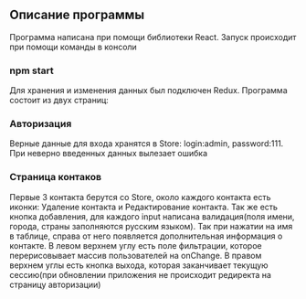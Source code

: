 
## Описание программы
Программа написана при помощи библиотеки React. Запуск происходит при помощи команды в консоли 
### npm start
Для хранения и изменения данных был подключен Redux. Программа состоит из двух страниц:
### Авторизация
Верные данные для входа хранятся в Store: login:admin, password:111. При неверно введенных данных вылезает ошибка
### Страница контаков
Первые 3 контакта берутся со Store, около каждого контакта есть иконки: Удаление контакта и Редактирование контакта. Так же есть кнопка добавления, для каждого input написана валидация(поля имени, города, страны заполняются русским языком). Так при нажатии на имя в таблице, справа от него появляется дополнительная информация о контакте.
В левом верхнем углу есть поле фильтрации, которое перерисовывает массив пользователей на onChange. В правом верхнем углы есть кнопка выхода, которая заканчивает текущую сессию(при обновлении приложения не происходит редиректа на страницу авторизации)

